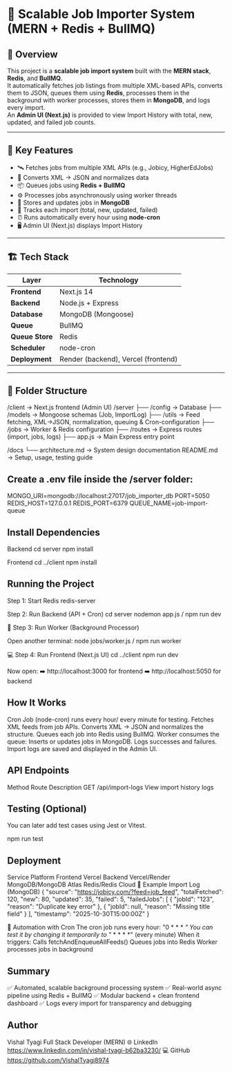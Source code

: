 # 🚀 Scalable Job Importer System (MERN + Redis + BullMQ)

## 📘 Overview
This project is a **scalable job import system** built with the **MERN stack**, **Redis**, and **BullMQ**.  
It automatically fetches job listings from multiple XML-based APIs, converts them to JSON, queues them using **Redis**, processes them in the background with worker processes, stores them in **MongoDB**, and logs every import.  
An **Admin UI (Next.js)** is provided to view Import History with total, new, updated, and failed job counts.

---

## 🧩 Key Features
- 🛰️ Fetches jobs from multiple XML APIs (e.g., Jobicy, HigherEdJobs)
- 🔄 Converts XML → JSON and normalizes data
- 📦 Queues jobs using **Redis + BullMQ**
- ⚙️ Processes jobs asynchronously using worker threads
- 🧠 Stores and updates jobs in **MongoDB**
- 🧾 Tracks each import (total, new, updated, failed)
- ⏰ Runs automatically every hour using **node-cron**
- 🖥️ Admin UI (Next.js) displays Import History

---

## 🏗️ Tech Stack

| Layer | Technology |
|-------|-------------|
| **Frontend** | Next.js 14 |
| **Backend** | Node.js + Express |
| **Database** | MongoDB (Mongoose) |
| **Queue** | BullMQ |
| **Queue Store** | Redis |
| **Scheduler** | node-cron |
| **Deployment** | Render (backend), Vercel (frontend) |

---

## 📂 Folder Structure

/client → Next.js frontend (Admin UI)
/server
├── /config → Database 
├── /models → Mongoose schemas (Job, ImportLog)
├── /utils → Feed fetching, XML→JSON, normalization, queuing & Cron-configuration
├── /jobs → Worker  & Redis configuration
├── /routes → Express routes (import, jobs, logs)
├── app.js → Main Express entry point

/docs
└── architecture.md → System design documentation
README.md → Setup, usage, testing guide


## Create a .env file inside the /server folder:
MONGO_URI=mongodb://localhost:27017/job_importer_db
PORT=5050
REDIS_HOST=127.0.0.1
REDIS_PORT=6379
QUEUE_NAME=job-import-queue


## Install Dependencies
Backend
cd server
npm install

Frontend
cd ../client
npm install

## Running the Project
Step 1: Start Redis
redis-server

Step 2: Run Backend (API + Cron)
cd server
nodemon app.js / npm run dev 

👷 Step 3: Run Worker (Background Processor)

Open another terminal:
node jobs/worker.js / npm run worker 

💻 Step 4: Run Frontend (Next.js UI)
cd ../client
npm run dev


Now open:
➡️ http://localhost:3000
 for frontend
➡️ http://localhost:5050 
 for backend

## How It Works
Cron Job (node-cron) runs every hour/ every minute for testing.
Fetches XML feeds from job APIs.
Converts XML → JSON and normalizes the structure.
Queues each job into Redis using BullMQ.
Worker consumes the queue:
Inserts or updates jobs in MongoDB.
Logs successes and failures.
Import logs are saved and displayed in the Admin UI.



## API Endpoints
Method	Route	Description
GET	/api/import-logs	View import history logs



## Testing (Optional)
You can later add test cases using Jest or Vitest.

npm run test

## Deployment
Service	Platform
Frontend Vercel
Backend	Vercel/Render
MongoDB/MongoDB Atlas
Redis/Redis Cloud
🧭 Example Import Log (MongoDB)
{
  "source": "https://jobicy.com/?feed=job_feed",
  "totalFetched": 120,
  "new": 80,
  "updated": 35,
  "failed": 5,
  "failedJobs": [
    { "jobId": "123", "reason": "Duplicate key error" },
    { "jobId": null, "reason": "Missing title field" }
  ],
  "timestamp": "2025-10-30T15:00:00Z"
}

🔄 Automation with Cron
The cron job runs every hour: "0 * * * *"
You can test it by changing it temporarily to "* * * * *" (every minute)
When it triggers:
Calls fetchAndEnqueueAllFeeds()
Queues jobs into Redis
Worker processes jobs in background

## Summary
✅ Automated, scalable background processing system
✅ Real-world async pipeline using Redis + BullMQ
✅ Modular backend + clean frontend dashboard
✅ Logs every import for transparency and debugging

## Author
Vishal Tyagi
Full Stack Developer (MERN)
🌐 LinkedIn https://www.linkedin.com/in/vishal-tyagi-b62ba3230/
💻 GitHub   https://github.com/VishalTyagi8974



